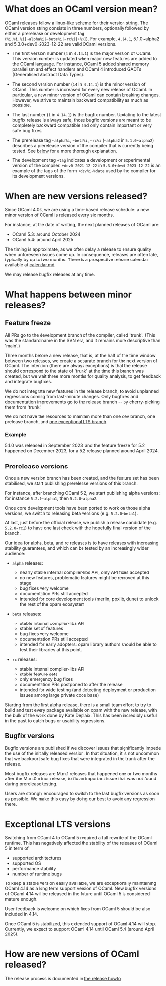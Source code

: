 # What does an OCaml version mean?

OCaml releases follow a linux-like scheme for their version string. The
OCaml version string consists in three numbers, optionally followed by
either a prerelease or development tag
(`%i.%i.%i[~alpha%i|~beta%i|~rc%i|+%s]`). For example, `4.14.1`,
5.1.0~alpha2 and 5.3.0+dev0-2023-12-22 are valid OCaml versions.

- The first version number (`4` in `4.14.1`) is the major version of OCaml.
  This version number is updated when major new features are added to the OCaml
  language. For instance, OCaml 5 added shared memory parallelism and effect
  handlers and OCaml 4 introduced GADTs (Generalised Abstract Data Types).

- The second version number (`14` in` 4.14.1`) is the minor version of OCaml.
  This number is increased for every new release of OCaml. In particular, a new
  minor version of OCaml can contain breaking changes. However, we strive to
  maintain backward compatibility as much as possible.

- The last number (`1` in `4.14.1`) is the bugfix number.
  Updating to the latest bugfix release is always safe, those bugfix versions
  are meant to be completely backward compatible and only contain important or
  very safe bug fixes.

- The prerelease tag `~alpha%i`, `~beta%i`, `~rc%i` (`~alpha2` in
  `5.1.0~alpha2`) describes a prerelease version of the compiler that is
  currently being tested. See [below](#prerelease-versions) for
  a more thorough explanation.

- The development tag `+tag` indicates a development or experimental version of
  the compiler. `+dev0-2023-12-22` in `5.3.0+dev0-2023-12-22` is an example of the
  tags of the form `+dev%i-%date` used by the compiler for its development
  versions.


# When are new versions released?

Since OCaml 4.03, we are using a time-based release schedule:
a new minor version of OCaml is released every six months.

For instance, at the date of writing, the next planned releases of OCaml are:

- OCaml 5.3: around October 2024
- OCaml 5.4: around April 2025

The timing is approximate, as we often delay a release to ensure quality when
unforeseen issues come up. In consequence, releases are often late, typically by
up to two months. There is a prospective release calendar available at
[calendar.md](calendar.md)

We may release bugfix releases at any time.


# What happens between minor releases?

## Feature freeze

All PRs go to the development branch of the compiler, called 'trunk'. (This was
the standard name in the SVN era, and it remains more descriptive than 'main'.)

Three months before a new release, that is, at the half of the time window
between two releases, we create a separate branch for the next version of
OCaml. The intention (there are always exceptions) is that the release should
correspond to the state of 'trunk' at the time this branch was created, but we
wait three more months for quality analysis, to get feedback and integrate
bugfixes.

We do not integrate new features in the release branch, to avoid unplanned
regressions coming from last-minute changes. Only bugfixes and documentation
improvements go to the release branch -- by cherry-picking them from 'trunk'.

We do not have the resources to maintain more than one dev branch, one prelease
branch, and [one exceptional LTS branch](#Exceptional-LTS-versions).

### Example

5.1.0 was released in September 2023, and the feature freeze for 5.2 happened on
December 2023, for a 5.2 release planned around April 2024.

## Prerelease versions

Once a new version branch has been created, and the feature set has been
stabilised, we start publishing prerelease versions of this branch.

For instance, after branching OCaml 5.2, we start publishing alpha versions: for
instance `5.2.0~alpha1`, then `5.2.0~alpha2`.

Once core development tools have been ported to work on those alpha versions, we
switch to releasing beta versions (e.g. `5.2.0~beta1`).

At last, just before the official release, we publish a release candidate (e.g.
`5.2.0~rc1`) to have one last check with the hopefully final version
of the branch.

Our idea for alpha, beta, and rc releases is to have releases with increasing
stability guarantees, and which can be tested by an increasingly wider audience:

- `alpha` releases:
   * nearly stable internal compiler-libs API, only API fixes accepted
   * no new features, problematic features might be removed at this stage
   * bug fixes very welcome
   * documentation PRs still accepted
   * intended for core development tools (merlin, ppxlib, dune) to unlock the rest
     of the opam ecosystem

- `beta` releases:
  * stable internal compiler-libs API
  * stable set of features
  * bug fixes very welcome
  * documentation PRs still accepted
  * intended for early adopters: opam library authors should be able to test their
    libraries at this point.

- `rc` releases:
  * stable internal compiler-libs API
  * stable feature sets
  * only emergency bug fixes
  * documentation PRs postponed to after the release
  * intended for wide testing (and detecting deployment or production issues among
    large private code base)

Starting from the first alpha release, there is a small team effort to try to
build and test every package available on opam with the new release, with the
bulk of the work done by Kate Deplaix. This has been incredibly useful in the
past to catch bugs or usability regressions.

## Bugfix versions

Bugfix versions are published if we discover issues that significantly impede
the use of the initially released version. In that situation, it is not uncommon
that we backport safe bug fixes that were integrated in the trunk after the
release.

Most bugfix releases are M.m.1 releases that happened one or two months after
the M.m.0 minor release, to fix an important issue that was not found during
prerelease testing.

Users are strongly encouraged to switch to the last bugfix versions as soon as
possible. We make this easy by doing our best to avoid any regression there.


# Exceptional LTS versions

Switching from OCaml 4 to OCaml 5 required a full rewrite of the OCaml runtime.
This has negatively affected the stability of the releases of OCaml 5 in term of

- supported architectures
- supported OS
- performance stability
- number of runtime bugs

To keep a stable version easily available, we are exceptionally maintaining
OCaml 4.14 as a long term support version of OCaml. New bugfix versions of OCaml
4.14 will be released in the future until OCaml 5 is considered mature enough.

User feedback is welcome on which fixes from OCaml 5 should be also included in
4.14.

Once OCaml 5 is stabilized, this extended support of OCaml 4.14  will stop.
Currently, we expect to support OCaml 4.14 until OCaml 5.4 (around April 2025).


# How are new versions of OCaml released?

The release process is documented in [the release howto](https://github.com/ocaml/ocaml/release-info/howto.md)
